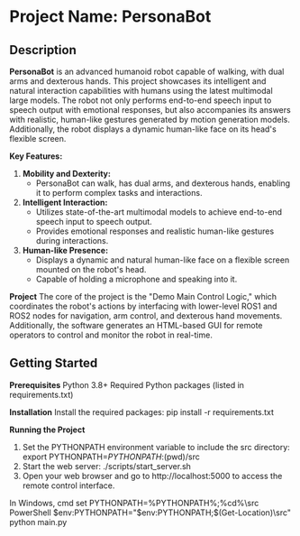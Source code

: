 # Project Name: PersonaBot

## Description

**PersonaBot** is an advanced humanoid robot capable of walking, with dual arms and dexterous hands. This project showcases its intelligent and natural interaction capabilities with humans using the latest multimodal large models. The robot not only performs end-to-end speech input to speech output with emotional responses, but also accompanies its answers with realistic, human-like gestures generated by motion generation models. Additionally, the robot displays a dynamic human-like face on its head's flexible screen.

**Key Features:**
1. **Mobility and Dexterity:** 
    - PersonaBot can walk, has dual arms, and dexterous hands, enabling it to perform complex tasks and interactions.
2. **Intelligent Interaction:** 
    - Utilizes state-of-the-art multimodal models to achieve end-to-end speech input to speech output.
    - Provides emotional responses and realistic human-like gestures during interactions.
3. **Human-like Presence:**
    - Displays a dynamic and natural human-like face on a flexible screen mounted on the robot's head.
    - Capable of holding a microphone and speaking into it.

**Project**
The core of the project is the "Demo Main Control Logic," which coordinates the robot's actions by interfacing with lower-level ROS1 and ROS2 nodes for navigation, arm control, and dexterous hand movements. Additionally, the software generates an HTML-based GUI for remote operators to control and monitor the robot in real-time.


## Getting Started

**Prerequisites**
Python 3.8+
Required Python packages (listed in requirements.txt)

**Installation**
Install the required packages:
pip install -r requirements.txt

**Running the Project**
1. Set the PYTHONPATH environment variable to include the src directory:
export PYTHONPATH=$PYTHONPATH:$(pwd)/src
2. Start the web server:
./scripts/start_server.sh
3. Open your web browser and go to http://localhost:5000 to access the remote control interface.

In Windows,
cmd          set PYTHONPATH=%PYTHONPATH%;%cd%\src
PowerShell   $env:PYTHONPATH="$env:PYTHONPATH;$(Get-Location)\src"
python main.py
